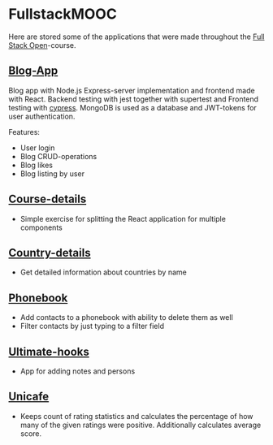 # FullstackMOOC
Here are stored some of the applications that were made throughout the [Full Stack Open](https://fullstackopen.com/#course-contents)-course.

## [Blog-App](/BlogApp)
  Blog app with Node.js Express-server implementation and frontend made with React. Backend testing with jest together with supertest and Frontend testing with 
  [cypress](http://www.cypress.io). MongoDB is used as a database and JWT-tokens for user authentication.

Features:
- User login
- Blog CRUD-operations
- Blog likes
- Blog listing by user

## [Course-details](/kurssitiedot)

- Simple exercise for splitting the React application for multiple components

## [Country-details](/maidentiedot)

- Get detailed information about countries by name

## [Phonebook](/puhelinluettelo)

- Add contacts to a phonebook with ability to delete them as well
- Filter contacts by just typing to a filter field

## [Ultimate-hooks](/ultimate-hooks)

- App for adding notes and persons 

## [Unicafe](/unicafe)

- Keeps count of rating statistics and calculates the percentage of how many of the given ratings were positive. Additionally calculates average score.

